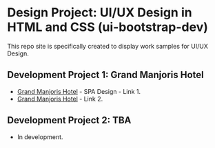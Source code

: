 # **Design Project: UI/UX Design in HTML and CSS** (ui-bootstrap-dev)
This repo site is specifically created to display work samples for UI/UX Design.

## Development Project 1: Grand Manjoris Hotel

* [Grand Manjoris Hotel](https://grand-manjoris-hotel-ui-design.web.app/) - SPA Design - Link 1.
* [Grand Manjoris Hotel](https://grand-manjoris-hotel-ui-design.firebaseapp.com/) - Link 2.

## Development Project 2: TBA

- In development.
